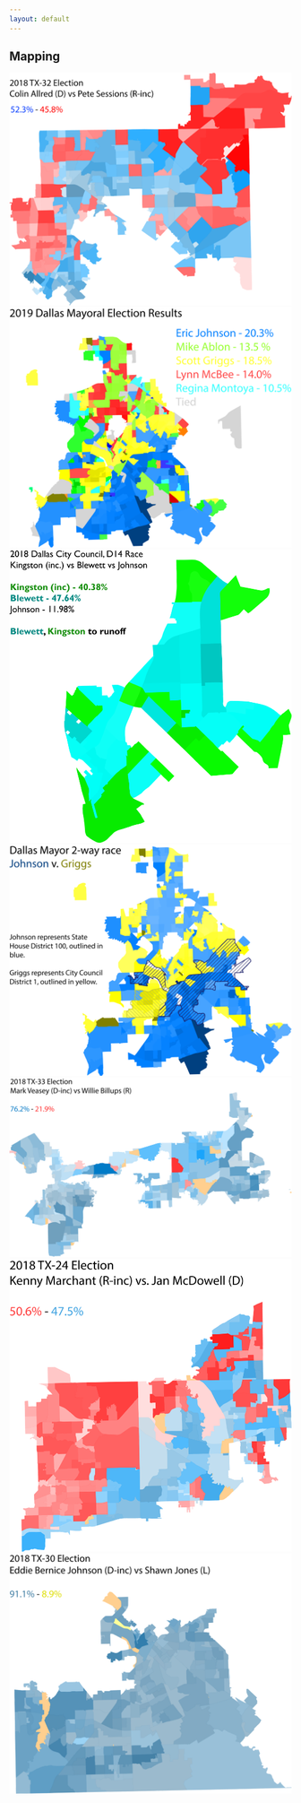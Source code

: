 ```yaml
---
layout: default
---
```


## Mapping

<img src="tx32.png">
<img src="dallas_mayor.png">
<img src="c14.png">
<img src="2 party.png">
<img src="tx33.png">
<img src="tx24.png">
<img src="tx30.png">